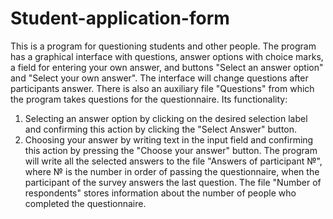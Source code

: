 # Student-application-form
This is a program for questioning students and other people. 
The program has a graphical interface with questions, answer options with choice marks, a field for entering your own answer, and buttons "Select an answer option" and "Select your own answer". 
The interface will change questions after participants answer. 
There is also an auxiliary file "Questions" from which the program takes questions for the questionnaire. Its functionality:
1) Selecting an answer option by clicking on the desired selection label and confirming this action by clicking the "Select Answer" button.
2) Choosing your answer by writing text in the input field and confirming this action by pressing the "Choose your answer" button.
The program will write all the selected answers to the file "Answers of participant №", where № is the number in order of passing the questionnaire, when the participant of the survey answers the last question. 
The file "Number of respondents" stores information about the number of people who completed the questionnaire.
